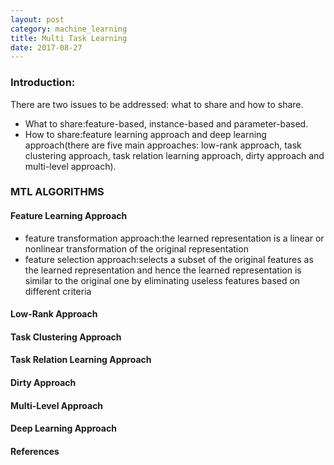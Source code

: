 ```yaml
---
layout: post
category: machine_learning
title: Multi Task Learning
date: 2017-08-27
---
```


### Introduction:

There are two issues to be addressed: what to share and how to share.
- What to share:feature-based, instance-based and parameter-based.
- How to share:feature learning approach and deep learning approach(there are five main approaches: low-rank approach, task clustering approach, task relation learning approach, dirty approach and multi-level approach).


### MTL ALGORITHMS

#### Feature Learning Approach
- feature transformation approach:the learned representation is a linear or nonlinear transformation of the original representation
- feature selection approach:selects a subset of the original features as the learned representation and hence the learned representation is similar to the original one by eliminating useless features based on different criteria

#### Low-Rank Approach

#### Task Clustering Approach

#### Task Relation Learning Approach

#### Dirty Approach

#### Multi-Level Approach

#### Deep Learning Approach

#### References
